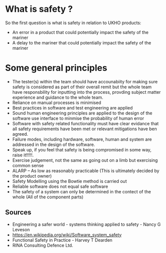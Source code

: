 # What is safety ?

So the first question is what is safety in relation to UKHO products:

* An error in a product that could potentially impact the safety of the mariner
* A delay to the mariner that could potentially impact the safety of the mariner

# Some general principles

* The tester(s) within the team should have accounabiity for making sure safety is considered as part of their overall remit but the
  whole team have responsbility for inputting into the process, provding subject matter experience and guidance to the whole team.
* Reliance on manual processes is minimised
* Best practices in software and test engineering are applied
* Sound human engineering principles are applied to the design of the software use interface to minmise the probability of human error
* Software with safety related functionality must have clear evidance that all safety requirements have been met or relevant 
  mitigations have ben agreed.
* Failure modes, including hardware, software, human and system are addressed in the design of the software.
* Speak up, if you feel that safety is being compromised in some way, raise it!!!!!.
* Exercise judgement, not the same as going out on a limb but exercising common sense
* ALARP – As low as reasonably practicable (This is ultimately decided by the product owner) 
* Safety Modelling using the Bowtie method is carried out  
* Reliable software does not equal safe software
* The safety of a system can only be determined in the contect of the whole (All of the component parts)



## Sources

* Engineering a safer world - systems thinking applied to safety - Nancy G Leveson
* https://en.wikipedia.org/wiki/Software_system_safety
* Functional Safety in Practice - Harvey T Dearden
* RINA Consulting Defence Ltd.


